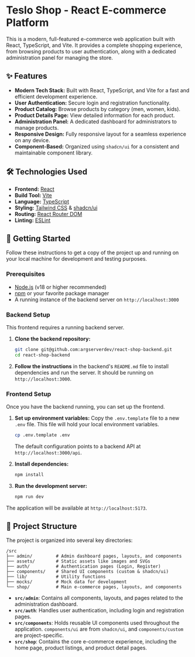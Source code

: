 # Teslo Shop - React E-commerce Platform

This is a modern, full-featured e-commerce web application built with React, TypeScript, and Vite. It provides a complete shopping experience, from browsing products to user authentication, along with a dedicated administration panel for managing the store.

## ✨ Features

- **Modern Tech Stack:** Built with React, TypeScript, and Vite for a fast and efficient development experience.
- **User Authentication:** Secure login and registration functionality.
- **Product Catalog:** Browse products by category (men, women, kids).
- **Product Details Page:** View detailed information for each product.
- **Administration Panel:** A dedicated dashboard for administrators to manage products.
- **Responsive Design:** Fully responsive layout for a seamless experience on any device.
- **Component-Based:** Organized using `shadcn/ui` for a consistent and maintainable component library.

## 🛠️ Technologies Used

- **Frontend:** [React](https://react.dev/)
- **Build Tool:** [Vite](https://vitejs.dev/)
- **Language:** [TypeScript](https://www.typescriptlang.org/)
- **Styling:** [Tailwind CSS](https://tailwindcss.com/) & [shadcn/ui](https://ui.shadcn.com/)
- **Routing:** [React Router DOM](https://reactrouter.com/)
- **Linting:** [ESLint](https://eslint.org/)

## 🚀 Getting Started

Follow these instructions to get a copy of the project up and running on your local machine for development and testing purposes.

### Prerequisites

- [Node.js](https://nodejs.org/) (v18 or higher recommended)
- [npm](https://www.npmjs.com/) or your favorite package manager
- A running instance of the backend server on `http://localhost:3000`

### Backend Setup

This frontend requires a running backend server.

1.  **Clone the backend repository:**
    ```bash
    git clone git@github.com:argserverdev/react-shop-backend.git
    cd react-shop-backend
    ```

2.  **Follow the instructions** in the backend's `README.md` file to install dependencies and run the server. It should be running on `http://localhost:3000`.

### Frontend Setup

Once you have the backend running, you can set up the frontend.

1.  **Set up environment variables:**
    Copy the `.env.template` file to a new `.env` file. This file will hold your local environment variables.
    ```bash
    cp .env.template .env
    ```
    The default configuration points to a backend API at `http://localhost:3000/api`.

2.  **Install dependencies:**
    ```bash
    npm install
    ```

3.  **Run the development server:**
    ```bash
    npm run dev
    ```

The application will be available at `http://localhost:5173`.

## 📂 Project Structure

The project is organized into several key directories:

```
/src
├── admin/         # Admin dashboard pages, layouts, and components
├── assets/        # Static assets like images and SVGs
├── auth/          # Authentication pages (Login, Register)
├── components/    # Shared UI components (custom & shadcn/ui)
├── lib/           # Utility functions
├── mocks/         # Mock data for development
└── shop/          # Main e-commerce pages, layouts, and components
```

-   **`src/admin`**: Contains all components, layouts, and pages related to the administration dashboard.
-   **`src/auth`**: Handles user authentication, including login and registration pages.
-   **`src/components`**: Holds reusable UI components used throughout the application. `components/ui` are from `shadcn/ui`, and `components/custom` are project-specific.
-   **`src/shop`**: Contains the core e-commerce experience, including the home page, product listings, and product detail pages.